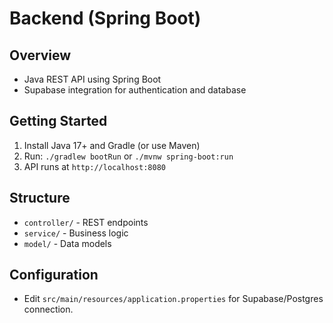 # Backend (Spring Boot)

## Overview
- Java REST API using Spring Boot
- Supabase integration for authentication and database

## Getting Started
1. Install Java 17+ and Gradle (or use Maven)
2. Run: `./gradlew bootRun` or `./mvnw spring-boot:run`
3. API runs at `http://localhost:8080`

## Structure
- `controller/` - REST endpoints
- `service/` - Business logic
- `model/` - Data models

## Configuration
- Edit `src/main/resources/application.properties` for Supabase/Postgres connection.
